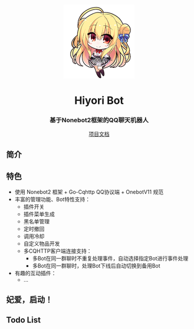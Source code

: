 <div align="center">
    <a href="https://Hiyori.vip">
        <img src="https://github.com/jiangyuxiaoxiao/Hiyori/blob/master/Hiyori/Data/Web/ZSign/assets/catch02.png?raw=true" alt="Hiyori" style="height: 200px;width: auto">
    </a>
    <h1>Hiyori Bot</h1>
    <h3>基于Nonebot2框架的QQ聊天机器人</h3>
    <a href="https://Hiyori.vip">
       项目文档
    </a>
</div>

## 简介  

## 特色
+ 使用 Nonebot2 框架 + Go-Cqhttp QQ协议端 + OnebotV11 规范 
+ 丰富的管理功能、Bot特性支持：
  + 插件开关
  + 插件菜单生成
  + 黑名单管理
  + 定时撤回
  + 调用冷却
  + 自定义物品开发
  + 多CQHTTP客户端连接支持：
    + 多Bot在同一群聊时不重复处理事件，自动选择指定Bot进行事件处理
    + 多Bot在同一群聊时，处理Bot下线后自动切换到备用Bot
+ 有趣的互动插件：
  + ...

## 妃爱，启动！

## Todo List